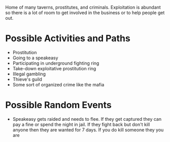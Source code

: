 Home of many taverns, prostitutes, and criminals. Exploitation is abundant so there is a lot of room to get involved in the business or to help people get out.

# Possible Activities and Paths
- Prostitution
- Going to a speakeasy
- Participating in underground fighting ring
- Take-down exploitative prostitution ring
- Illegal gambling
- Thieve's guild
- Some sort of organized crime like the mafia
# Possible Random Events
- Speakeasy gets raided and needs to flee. If they get captured they can pay a fine or spend the night in jail. If they fight back but don't kill anyone then they are wanted for 7 days. If you do kill someone they you are 